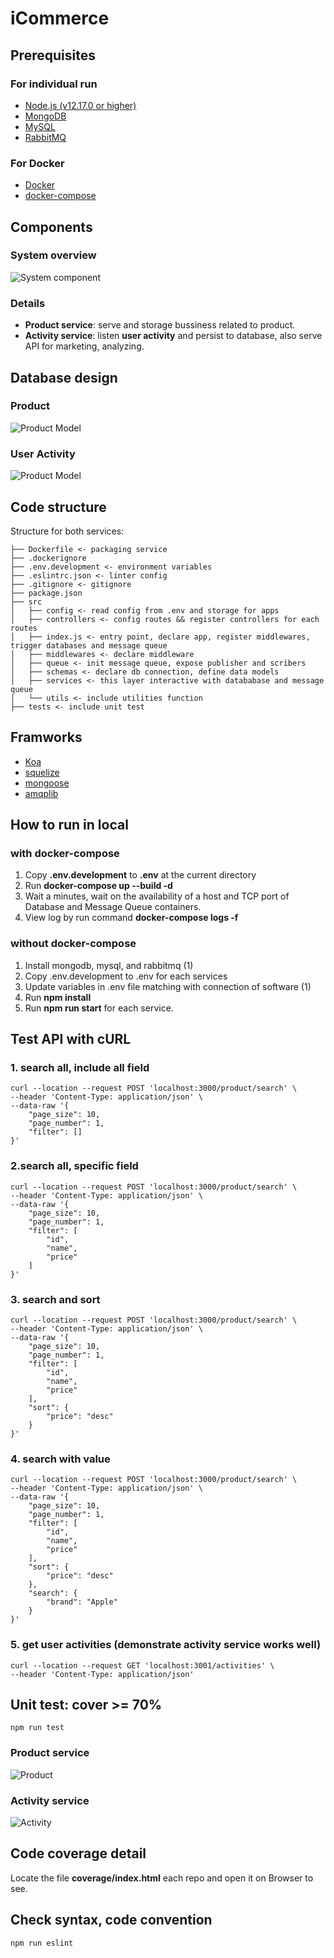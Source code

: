 # iCommerce

## Prerequisites
### For individual run
- [Node.js (v12.17.0 or higher)](https://nodejs.org)
- [MongoDB](https://www.mongodb.com/)
- [MySQL](https://www.mysql.com/)
- [RabbitMQ](https://www.rabbitmq.com/)
### For Docker
- [Docker](https://www.docker.com/)
- [docker-compose](https://docs.docker.com/compose/)

## Components
### System overview
![System component](./assets/images/architecture.png)
### Details

- **Product service**: serve and storage bussiness related to product.
- **Activity service**: listen **user activity** and persist to database, also serve API for marketing, analyzing.
## Database design

### Product
![Product Model](./assets/images/product_service_product_table.PNG)

### User Activity
![Product Model](./assets/images/activity_service_activities_collection.png)

## Code structure
Structure for both services:

```
├── Dockerfile <- packaging service
├── .dockerignore
├── .env.development <- environment variables
├── .eslintrc.json <- linter config
├── .gitignore <- gitignore
├── package.json
├── src
│   ├── config <- read config from .env and storage for apps
│   ├── controllers <- config routes && register controllers for each routes
│   ├── index.js <- entry point, declare app, register middlewares, trigger databases and message queue
│   ├── middlewares <- declare middleware
│   ├── queue <- init message queue, expose publisher and scribers
│   ├── schemas <- declare db connection, define data models
│   ├── services <- this layer interactive with datababase and message queue
│   └── utils <- include utilities function
├── tests <- include unit test
```

## Framworks
- [Koa](https://koajs.com/)
- [squelize](https://sequelize.org/)
- [mongoose](https://mongoosejs.com/)
- [amqplib](https://www.npmjs.com/package/amqplib)

## How to run in local
### with docker-compose

1. Copy **.env.development** to **.env** at the current directory
2. Run **docker-compose up --build -d**
3. Wait a minutes, wait on the availability of a host and TCP port of Database and Message Queue containers.
4. View log by run command **docker-compose logs -f**

### without docker-compose

1. Install mongodb, mysql, and rabbitmq (1)
2. Copy .env.development to .env for each services
3. Update variables in .env file matching with connection of software (1)
4. Run **npm install** 
5. Run **npm run start** for each service.

## Test API with cURL
### 1. search all, include all field
```
curl --location --request POST 'localhost:3000/product/search' \
--header 'Content-Type: application/json' \
--data-raw '{
    "page_size": 10,
    "page_number": 1,
    "filter": []
}'
```

### 2.search all, specific field

```
curl --location --request POST 'localhost:3000/product/search' \
--header 'Content-Type: application/json' \
--data-raw '{
    "page_size": 10,
    "page_number": 1,
    "filter": [
        "id",
        "name",
        "price"
    ]
}'
```

### 3. search and sort
```
curl --location --request POST 'localhost:3000/product/search' \
--header 'Content-Type: application/json' \
--data-raw '{
    "page_size": 10,
    "page_number": 1,
    "filter": [
        "id",
        "name",
        "price"
    ],
    "sort": {
        "price": "desc"
    }
}'
```
### 4. search with value
```
curl --location --request POST 'localhost:3000/product/search' \
--header 'Content-Type: application/json' \
--data-raw '{
    "page_size": 10,
    "page_number": 1,
    "filter": [
        "id",
        "name",
        "price"
    ],
    "sort": {
        "price": "desc"
    },
    "search": {
        "brand": "Apple"
    }
}'
```
### 5. get user activities (demonstrate activity service works well)
```
curl --location --request GET 'localhost:3001/activities' \
--header 'Content-Type: application/json'
```

## Unit test: cover >= 70%
```
npm run test
```

### Product service

![Product](./assets/images/ut_product.png)

### Activity service

![Activity](./assets/images/ut_activity.png)


## Code coverage detail
Locate the file **coverage/index.html** each repo and open it on Browser to see.
## Check syntax, code convention
```
npm run eslint
```
